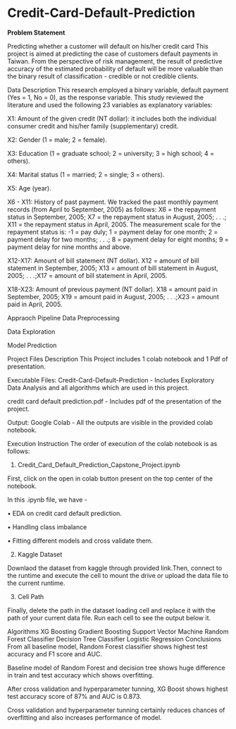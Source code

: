 # Credit-Card-Default-Prediction

**Problem Statement**

Predicting whether a customer will default on his/her credit card
This project is aimed at predicting the case of customers default payments in Taiwan. From the perspective of risk management, the result of predictive accuracy of the estimated probability of default will be more valuable than the binary result of classification - credible or not credible clients.

Data Description
This research employed a binary variable, default payment (Yes = 1, No = 0), as the response variable. This study reviewed the literature and used the following 23 variables as explanatory variables:

X1: Amount of the given credit (NT dollar): it includes both the individual consumer credit and his/her family (supplementary) credit.

X2: Gender (1 = male; 2 = female).

X3: Education (1 = graduate school; 2 = university; 3 = high school; 4 = others).

X4: Marital status (1 = married; 2 = single; 3 = others).

X5: Age (year).

X6 - X11: History of past payment. We tracked the past monthly payment records (from April to September, 2005) as follows: X6 = the repayment status in September, 2005; X7 = the repayment status in August, 2005; . . .; X11 = the repayment status in April, 2005. The measurement scale for the repayment status is: -1 = pay duly; 1 = payment delay for one month; 2 = payment delay for two months; . . .; 8 = payment delay for eight months; 9 = payment delay for nine months and above.

X12-X17: Amount of bill statement (NT dollar). X12 = amount of bill statement in September, 2005; X13 = amount of bill statement in August, 2005; . . .;X17 = amount of bill statement in April, 2005.

X18-X23: Amount of previous payment (NT dollar). X18 = amount paid in September, 2005; X19 = amount paid in August, 2005; . . .;X23 = amount paid in April, 2005.

Appraoch Pipeline
Data Preprocessing

Data Exploration

Model Prediction

Project Files Description
This Project includes 1 colab notebook and 1 Pdf of presentation.

Executable Files:
Credit-Card-Default-Prediction - Includes Exploratory Data Analysis and all algorithms which are used in this project.

credit card default prediction.pdf - Includes pdf of the presentation of the project.

Output:
Google Colab - All the outputs are visible in the provided colab notebook.

Execution Instruction
The order of execution of the colab notebook is as follows:

1) Credit_Card_Default_Prediction_Capstone_Project.ipynb

First, click on the open in colab button present on the top center of the notebook.

In this .ipynb file, we have -

• EDA on credit card default prediction.

• Handling class imbalance

• Fitting different models and cross validate them.

2) Kaggle Dataset

Downlaod the dataset from kaggle through provided link.Then, connect to the runtime and execute the cell to mount the drive or upload the data file to the current runtime.

3) Cell Path

Finally, delete the path in the dataset loading cell and replace it with the path of your current data file. Run each cell to see the output below it.

Algorithms
XG Boosting
Gradient Boosting
Support Vector Machine
Random Forest Classifier
Decision Tree Classifier
Logistic Regression
Conclusions
From all baseline model, Random Forest classifier shows highest test accuracy and F1 score and AUC.

Baseline model of Random Forest and decision tree shows huge difference in train and test accuracy which shows overfitting.

After cross validation and hyperparameter tunning, XG Boost shows highest test accuracy score of 87% and AUC is 0.873.

Cross validation and hyperparameter tunning certainly reduces chances of overfitting and also increases performance of model.
